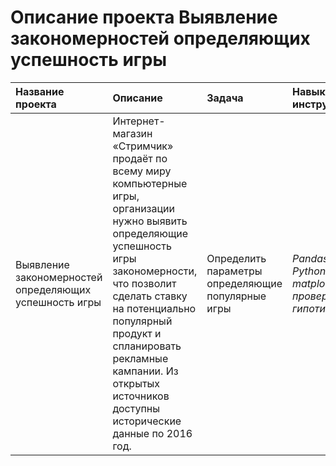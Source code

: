 # Описание проекта Выявление закономерностей определяющих успешность игры

| Название проекта | Описание | Задача |Навыки и инструменты | 
| :---------------------- | :---------------------- | :---------------------- | :---------------------- |
| Выявление закономерностей определяющих успешность игры | Интернет-магазин «Стримчик» продаёт по всему миру компьютерные игры, организации нужно выявить определяющие успешность игры закономерности, что позволит сделать ставку на потенциально популярный продукт и спланировать рекламные кампании. Из открытых источников доступны исторические данные по 2016 год. | Определить параметры определяющие популярные игры | *Pandas*, *Python*, *matplotlib*, *проверка гипотиз* |
